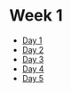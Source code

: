 # Week 1

+ [Day 1][day-1]
+ [Day 2][day-2]
+ [Day 3][day-3]
+ [Day 4][day-4]
+ [Day 5][day-5]

[day-1]: ./Day_1/README.md
[day-2]: ./Day_2/README.md
[day-3]: ./Day_3/README.md
[day-4]: ./Day_4/README.md
[day-5]: ./Day_5/README.md
